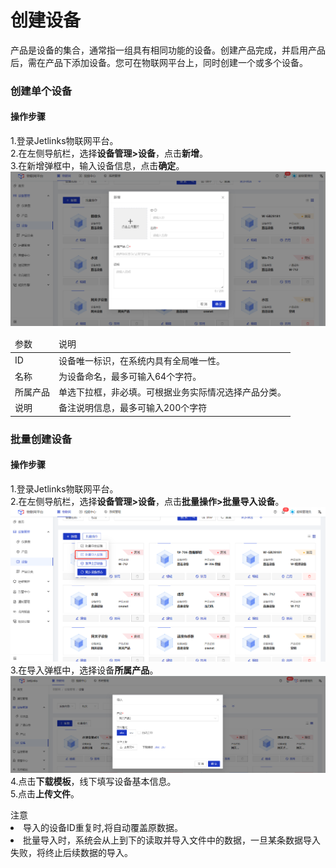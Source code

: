 
# 创建设备

<div class='divider'></div>
产品是设备的集合，通常指一组具有相同功能的设备。创建产品完成，并启用产品后，需在产品下添加设备。您可在物联网平台上，同时创建一个或多个设备。

### 创建单个设备

#### 操作步骤
1.<a>登录</a>Jetlinks物联网平台。</br>
2.在左侧导航栏，选择**设备管理>设备**，点击**新增**。</br>
3.在新增弹框中，输入设备信息，点击**确定**。</br>
![](./img/06.png)

<table class='table'>
        <thead>
            <tr>
              <td>参数</td>
              <td>说明</td>
            </tr>
        </thead>
        <tbody>
          <tr>
            <td>ID</td>
            <td>设备唯一标识，在系统内具有全局唯一性。</td>
          </tr>
          <tr>
            <td>名称</td>
            <td>为设备命名，最多可输入64个字符。</td>
          </tr>
          <tr>
            <td>所属产品</td>
            <td>单选下拉框，非必填。可根据业务实际情况选择产品分类。</td>
          </tr>
          <tr>
            <td>说明</td>
            <td>备注说明信息，最多可输入200个字符</td>
          </tr>
       </tbody>
</table>

### 批量创建设备

#### 操作步骤
1.<a>登录</a>Jetlinks物联网平台。</br>
2.在左侧导航栏，选择**设备管理>设备**，点击**批量操作>批量导入设备**。</br>
![](./img/08.png)
3.在导入弹框中，选择设备**所属产品**。</br>
![](./img/07.png)
4.点击**下载模板**，线下填写设备基本信息。</br>
5.点击**上传文件**。</br>

<div class='explanation warning'>
  <span class='iconfont icon-jinggao explanation-icon'></span>
  <span class='explanation-title font-weight'>注意</span>
  <li>导入的设备ID重复时,将自动覆盖原数据。</li>
  <li>批量导入时，系统会从上到下的读取并导入文件中的数据，一旦某条数据导入失败，将终止后续数据的导入。</li>
</div>
</div>